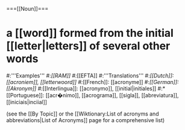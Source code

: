 ===[[Noun]]===
# a [[word]] formed from the initial [[letter|letters]] of several other words
#:'''Examples'''
#:*[[RAM]]
#:*[[EFTA]]
#:'''Translations'''
#:*[[Dutch]]: [[acroniem]], [[letterwoord]]
#:*[[French]]: [[acronyme]]
#:*[[German]]: [[Akronym]]
#:*[[Interlingua]]: [[acronymo]], [[initial|initiales]]
#:*[[Portuguese]]: [[acr�nimo]], [[acrograma]], [[sigla]], [[abreviatura]], [[iniciais|inciial]]


(see the [[By Topic]] or the [[Wiktionary:List of acronyms and abbreviations|List of Acronyms]] page for a comprehensive list)